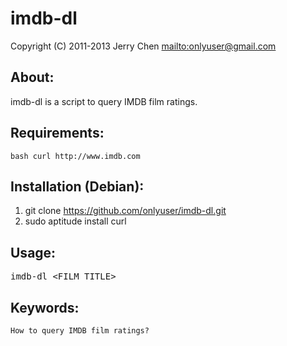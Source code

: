 imdb-dl
=======

Copyright (C) 2011-2013 Jerry Chen <mailto:onlyuser@gmail.com>

About:
------

imdb-dl is a script to query IMDB film ratings.

Requirements:
-------------

    bash curl http://www.imdb.com

Installation (Debian):
----------------------

1. git clone https://github.com/onlyuser/imdb-dl.git
2. sudo aptitude install curl

Usage:
------

<pre>
imdb-dl &lt;FILM_TITLE&gt;
</pre>

Keywords:
---------

    How to query IMDB film ratings?
